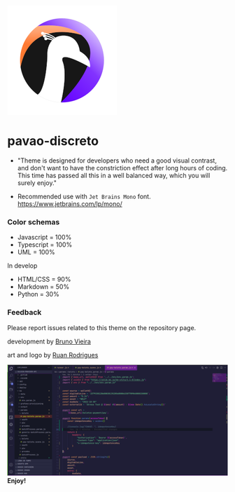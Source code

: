 ![Logo](https://github.com/vieiraes/pavao-discreto-theme/blob/master/storage/logo-pavao-discreto.png)
# pavao-discreto

* "Theme is designed for developers who need a good visual contrast, and don't want to have the constriction effect after long hours of coding. This time has passed all this in a well balanced way, which you will surely enjoy."

* Recommended use with `Jet Brains Mono` font.
https://www.jetbrains.com/lp/mono/

### Color schemas
- Javascript = 100%
- Typescript = 100%
- UML = 100%

In develop
- HTML/CSS = 90%
- Markdown = 50%
- Python = 30%
  

### Feedback
Please report issues related to this theme on the repository page.


development by [Bruno Vieira](mailto:vieira.es@gmail.com)


art and logo by [Ruan Rodrigues](mailto:ru.1170@hotmail.com)


![Example](https://github.com/vieiraes/pavao-discreto-theme/blob/master/storage/example.png)
**Enjoy!**
